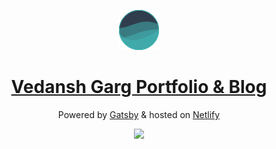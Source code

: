 <p align="center">
  <a href="https://vedansh.netlify.app/">
    <img alt="Gatsby" src="icon.png" width="64" />
  </a>
</p>

<h1 align="center">
  <a href="https://vedansh.netlify.app/">
    Vedansh Garg Portfolio & Blog
  </a>
</h1>

<p align="center">Powered by <a href="https://www.gatsbyjs.org/">Gatsby</a> & hosted on <a href="http://netlify.com">Netlify</a></p>

<p align="center">
  <img src="https://api.netlify.com/api/v1/badges/340d4e41-5069-46a4-8896-709bbe1276c4/deploy-status" />
</p>
